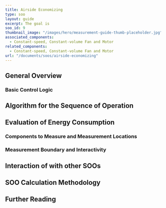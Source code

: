 ```yaml
---
title: Airside Economizing
type: soo
layout: guide
excerpt: The goal is 
soo_id: 9
thumbnail_image: "/images/hero/measurement-guide-thumb-placeholder.jpg"
associated_components:
  - Constant-speed, Constant-volume Fan and Motor
related_components:
  - Constant-speed, Constant-volume Fan and Motor
url: "/documents/soos/airside-economizing"
---
```


## General Overview


### Basic Control Logic



## Algorithm for the Sequence of Operation
 

## Evaluation of Energy Consumption



### Components to Measure and Measurement Locations



### Measurement Boundary and Interactivity



## Interaction of  with other SOOs 


##  SOO Calculation Methodology

 

## Further Reading




